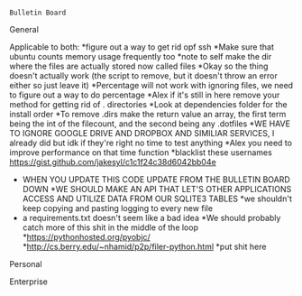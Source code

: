 																							Bulletin Board

General

Applicable to both:
*figure out a way to get rid opf ssh
*Make sure that ubuntu counts memory usage frequently too
*note to self make the dir where the files are actually stored now called files
*Okay so the thing doesn't actually work (the script to remove, but it doesn't throw an error either so just leave it)
*Percentage will not work with ignoring files, we need to figure out a way to do percentage
*Alex if it's still in here remove your method for getting rid of . directories
*Look at dependencies folder for the install order
*To remove .dirs make the return value an array, the first term being the int of the filecount, and the second being any .dotfiles
*WE HAVE TO IGNORE GOOGLE DRIVE AND DROPBOX AND SIMILIAR SERVICES, I already did but idk if they're right no time to test anything
*Alex you need to improve performance on that time function
*blacklist these usernames https://gist.github.com/jakesyl/c1c1f24c38d6042bb04e
* WHEN YOU UPDATE THIS CODE UPDATE FROM THE BULLETIN BOARD DOWN
*WE SHOULD MAKE AN API THAT LET'S OTHER APPLICATIONS ACCESS AND UTILIZE DATA FROM OUR SQLITE3 TABLES
*we shouldn't keep copying and pasting logging to every new file
* a requirements.txt doesn't seem like a bad idea
*We should probably catch more of this shit in the middle of the loop
*https://pythonhosted.org/pyobjc/
*http://cs.berry.edu/~nhamid/p2p/filer-python.html
*put shit here

Personal

Enterprise